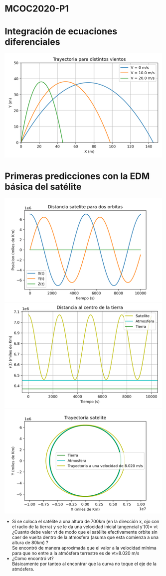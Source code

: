 # MCOC2020-P1
# Integración de ecuaciones diferenciales
![Entrega1](https://raw.githubusercontent.com/jtcastellani/MCOC2020-P1/master/Entrega%201/Entrega_1.png)
# Primeras predicciones con la EDM básica del satélite
![G1](https://raw.githubusercontent.com/jtcastellani/MCOC2020-P1/master/Entrega%202/Grafico1.png) 
![G2](https://raw.githubusercontent.com/jtcastellani/MCOC2020-P1/master/Entrega%202/Grafico2.png) 
![G3](https://raw.githubusercontent.com/jtcastellani/MCOC2020-P1/master/Entrega%202/Grafico3.png) 
* Si se coloca el satélite a una altura de 700km (en la dirección x, ojo con el radio de la tierra) y se le da una velocidad inicial tangencial y'(0)= vt ¿Cuanto debe valer vt de modo que el satélite efectivamente orbite sin caer de vuelta dentro de la atmosfera (asuma que esta comienza a una altura de 80km) ?  
Se encontró de manera aproximada que el valor a la velocidad mínima para que no entre a la atmósfera terrestre es de vt=8.020 m/s  
* ¿Como encontró vt?  
Básicamente por tanteo al encontrar que la curva no toque el eje de la atmósfera.
